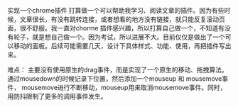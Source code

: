 实现一个chrome插件
打算做一个可以帮助我学习、阅读文章的插件。因为有些时候，文章很长，有没有跳转连接，或者想看的地方没有链接，就只能反复滚动页面，很不舒服。我一直对chorme 插件感兴趣，所以打算自己做一个，不知道有没有轮子，就是想自己做一个。因为考试，所以进展不大。目前仅仅是做出了一个可以移动的面板。后续可能需要几天，设计下具体样式、功能、使用，再把插件写出来。

难点： 主要没有使用原生的drag事件，而是实现了一个原生的移动、拖拽算法。通过mousedown的时候记录下位置，然后添加一个mouseup 和 mousemove事件， mousemove进行不断移动，mouseup用来取消mousemove事件。同时，用防抖限制了更多的调用事件发生。

